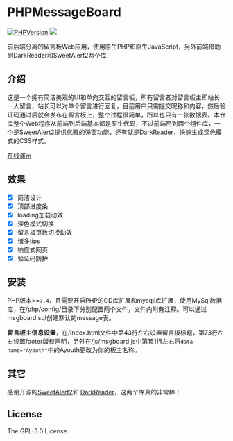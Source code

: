 # PHPMessageBoard

[![PHPVersion](https://img.shields.io/badge/PHP-v7.4-blue?logo=php&style=flat-square)](https://www.php.net/downloads)
[![](https://img.shields.io/github/license/tianluanchen/PHPMessageBoard?style=flat-square)](https://github.com/tianluanchen/PHPMessageBoard/blob/main/LICENSE)

前后端分离的留言板Web应用，使用原生PHP和原生JavaScript，另外前端借助到DarkReader和SweetAlert2两个库

## 介绍

这是一个拥有简洁美观的UI和单向交互的留言板，所有留言者对留言板主即站长一人留言，站长可以对单个留言进行回复，目前用户只需提交昵称和内容，然后验证码通过后就会发布在留言板上，整个过程很简单，所以也只有一张数据表。本仓库整个Web程序从前端到后端基本都是原生代码，不过前端用到两个组件库，一个是[SweetAlert2](https://github.com/sweetalert2/sweetalert2)提供优雅的弹窗功能，还有就是[DarkReader](https://github.com/darkreader/darkreader)，快速生成深色模式的CSS样式。

[在线演示](https://tianluanchen.github.io/PHPMessageBoard/)

## 效果

- [x] 简洁设计
- [x] 顶部进度条
- [x] loading加载动效
- [x] 深色模式切换
- [x] 留言板页数切换动效
- [x] 诸多tips
- [x] 响应式网页
- [x] 验证码防护

## 安装

PHP版本>=`7.4`，且需要开启PHP的GD库扩展和mysqli库扩展，使用MySql数据库，在/php/config/目录下分别配置两个文件，文件内附有注释。可以通过msgboard.sql创建默认的message表。

**留言板主信息设置**，在/index.html文件中第43行左右设置留言板标题，第73行左右设置footer版权声明，另外在/js/msgboard.js中第151行左右将`data-name="Ayouth"`中的Ayouth更改为你的板主名称。

## 其它

感谢开源的[SweetAlert2](https://github.com/sweetalert2/sweetalert2)和
[DarkReader](https://github.com/darkreader/darkreader)，这两个库真的非常棒！

## License

The GPL-3.0 License.